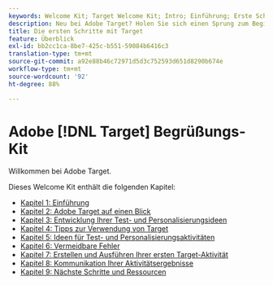 ```yaml
---
keywords: Welcome Kit; Target Welcome Kit; Intro; Einführung; Erste Schritte
description: Neu bei Adobe Target? Holen Sie sich einen Sprung zum Beginn mit der Adobe [!DNL Target] Begrüßungs-Kit.
title: Die ersten Schritte mit Target
feature: Überblick
exl-id: bb2cc1ca-8be7-425c-b551-59084b6416c3
translation-type: tm+mt
source-git-commit: a92e88b46c72971d5d3c752593d651d8290b674e
workflow-type: tm+mt
source-wordcount: '92'
ht-degree: 88%

---
```


# Adobe [!DNL Target] Begrüßungs-Kit

Willkommen bei Adobe Target.

Dieses Welcome Kit enthält die folgenden Kapitel:

* [Kapitel 1: Einführung](/help/c-intro/target-welcome-kit-1.md)
* [Kapitel 2: Adobe Target auf einen Blick](/help/c-intro/target-welcome-kit-2.md)
* [Kapitel 3: Entwicklung Ihrer Test- und Personalisierungsideen](/help/c-intro/target-welcome-kit-3.md)
* [Kapitel 4: Tipps zur Verwendung von Target](/help/c-intro/target-welcome-kit-4.md)
* [Kapitel 5: Ideen für Test- und Personalisierungsaktivitäten](/help/c-intro/target-welcome-kit-5.md)
* [Kapitel 6: Vermeidbare Fehler](/help/c-intro/target-welcome-kit-6.md)
* [Kapitel 7: Erstellen und Ausführen Ihrer ersten Target-Aktivität](/help/c-intro/target-welcome-kit-7.md)
* [Kapitel 8: Kommunikation Ihrer Aktivitätsergebnisse](/help/c-intro/target-welcome-kit-8.md)
* [Kapitel 9: Nächste Schritte und Ressourcen](/help/c-intro/target-welcome-kit-9.md)
